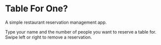 # Table For One?

A simple restaurant reservation management app.

Type your name and the number of people you want to reserve a table for.
Swipe left or right to remove a reservation.
